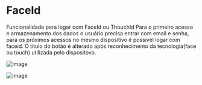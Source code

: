 # FaceId
Funcionalidade para logar com FaceId ou ThouchId
Para o primeiro acesso e armazenamento dos dados o usuário precisa entrar com email e senha, 
para os próximos acessos no mesmo dispositivo é possível logar com faceid.
O título do botão é alterado após reconhecimento da tecnologia(face ou touch) utilizada pelo dispositovo.

![image](https://user-images.githubusercontent.com/77758983/124972745-19f4e100-e001-11eb-911e-b57c989610dc.png)


![image](https://user-images.githubusercontent.com/77758983/124972155-6855b000-e000-11eb-890c-014302670ab0.png)
